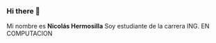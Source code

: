 ### Hi there 👋

Mi nombre es **Nicolás Hermosilla**
Soy estudiante de la carrera ING. EN COMPUTACION 
